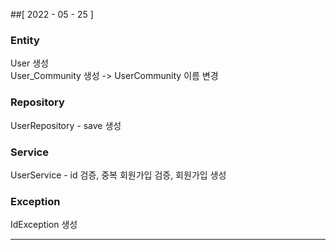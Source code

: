 ##[ 2022 - 05 - 25 ]  
### Entity  
User 생성  
User_Community 생성 -> UserCommunity 이름 변경   

### Repository
UserRepository - save 생성  

### Service  
UserService - id 검증, 중복 회원가입 검증, 회원가입 생성  

### Exception
IdException 생성    

--- 